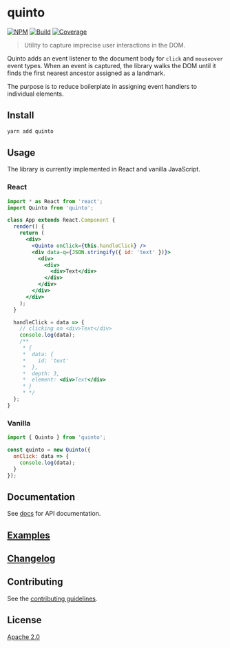 # quinto

[![NPM][npm]][npm-url]
[![Build][build]][build-badge]
[![Coverage][codecov-shield]][codecov]

> Utility to capture imprecise user interactions in the DOM.

Quinto adds an event listener to the document body for `click` and `mouseover` event types. When an event is captured, the library walks the DOM until it finds the first nearest ancestor assigned as a landmark.

The purpose is to reduce boilerplate in assigning event handlers to individual elements.

## Install

```bash
yarn add quinto
```

## Usage

The library is currently implemented in React and vanilla JavaScript.

### React

```jsx
import * as React from 'react';
import Quinto from 'quinto';

class App extends React.Component {
  render() {
    return (
      <div>
        <Quinto onClick={this.handleClick} />
        <div data-q={JSON.stringify({ id: 'text' })}>
          <div>
            <div>
              <div>Text</div>
            </div>
          </div>
        </div>
      </div>
    );
  }

  handleClick = data => {
    // clicking on <div>Text</div>
    console.log(data);
    /**
     * {
     *  data: {
     *    id: 'text'
     *  },
     *  depth: 3,
     *  element: <div>Text</div>
     * }
     * */
  };
}
```

### Vanilla

```js
import { Quinto } from 'quinto';

const quinto = new Quinto({
  onClick: data => {
    console.log(data);
  }
});
```

## Documentation

See [docs](docs/) for API documentation.

## [Examples](examples/)

## [Changelog](CHANGELOG.md)

## Contributing

See the [contributing guidelines](CONTRIBUTING.md).

## License

[Apache 2.0](LICENSE)

[npm]: https://img.shields.io/npm/v/quinto.svg?color=blue
[npm-url]: https://npmjs.com/package/quinto
[build]: https://travis-ci.com/ibm/quinto.svg?branch=master
[build-badge]: https://travis-ci.com/ibm/quinto
[codecov]: https://codecov.io/gh/ibm/quinto
[codecov-shield]: https://img.shields.io/codecov/c/github/ibm/quinto.svg
